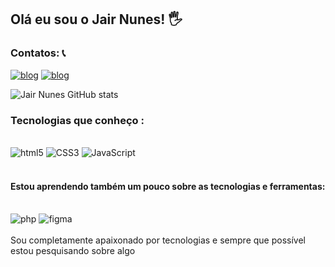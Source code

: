 
  ## Olá eu sou o Jair Nunes! 🖐️

  ### Contatos: 📞
  [![blog](https://img.shields.io/badge/LinkedIn-0077B5?style=for-the-badge&logo=linkedin&logoColor=white)](https://www.linkedin.com/in/jair-nunes-99ab871bb/)
  [![blog](https://img.shields.io/badge/Gmail-D14836?style=for-the-badge&logo=gmail&logoColor=white)](<mailto:jairnnf@gmail.com>)

  ![Jair Nunes GitHub stats](https://github-readme-stats.vercel.app/api?username=Jairnunes1&show_icons=true&theme=dracula)


  ### Tecnologias que conheço :
  <div style="display: inline_block"></br>
  <img aling="center" alt="html5" src="https://img.shields.io/badge/HTML5-E34F26?style=for-the-badge&logo=html5&logoColor=white">
  <img aling="center" alt="CSS3" src="https://img.shields.io/badge/CSS3-1572B6?style=for-the-badge&logo=css3&logoColor=white">
  <img aling="center" alt="JavaScript" src="https://img.shields.io/badge/JavaScript-F7DF1E?style=for-the-badge&logo=javascript&logoColor=black">
  </div>
  </br>

  #### Estou aprendendo também um pouco sobre as tecnologias e ferramentas:
  <div style="display: inline_block"></br>
  <img aling="center" alt="php" src="https://img.shields.io/badge/PHP-777BB4?style=for-the-badge&logo=php&logoColor=white">
  <img aling="center" alt="figma" src="https://img.shields.io/badge/Figma-F24E1E?style=for-the-badge&logo=figma&logoColor=white">
  </div>

  </br>
  Sou completamente apaixonado por tecnologias e sempre que possível estou pesquisando sobre algo

